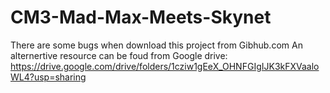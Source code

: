 # CM3-Mad-Max-Meets-Skynet
There are some bugs when download this project from Gibhub.com
An alternertive resource can be foud from Google drive: https://drive.google.com/drive/folders/1cziw1gEeX_OHNFGIgIJK3kFXVaaloWL4?usp=sharing
